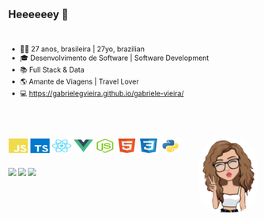 ## Heeeeeey 👋

<br>

- 🦸‍♀️ 27 anos, brasileira | 27yo, brazilian
- 🎓 Desenvolvimento de Software | Software Development
- 📚 Full Stack & Data
- 🌎 Amante de Viagens | Travel Lover
- 💻 https://gabrielegvieira.github.io/gabriele-vieira/

<br>

##

<!-- <div align="center">
  <a href="https://github.com/GabrieleGVieira">
<!--   <img height="160em" src="https://github-readme-stats.vercel.app/api?username=GabrieleGVieira&show_icons=true&theme=dracula&include_all_commits=true&count_private=true"/> -->
<!--   <img height="160em" src="https://github-readme-stats.vercel.app/api/top-langs/?username=GabrieleGVieira&layout=compact&langs_count=7&theme=dracula"/> -->
</div>
<div style="display: inline_block"><br>
  <img align="center" alt="Gabi-Js" height="30" width="40" src="https://raw.githubusercontent.com/devicons/devicon/master/icons/javascript/javascript-plain.svg">
  <img align="center" alt="Gabi-Ts" height="30" width="40" src="https://raw.githubusercontent.com/devicons/devicon/master/icons/typescript/typescript-plain.svg">
  <img align="center" alt="Gabi-React" height="30" width="40" src="https://raw.githubusercontent.com/devicons/devicon/master/icons/react/react-original.svg">
  <img align="center" alt="Gabi-Vue" height="30" width="40" src="https://raw.githubusercontent.com/devicons/devicon/master/icons/vuejs/vuejs-original.svg">
  <img align="center" alt="Gabi-Node" height="30" width="40" src="https://raw.githubusercontent.com/devicons/devicon/master/icons/nodejs/nodejs-original.svg">
  <img align="center" alt="Gabi-HTML" height="30" width="40" src="https://raw.githubusercontent.com/devicons/devicon/master/icons/html5/html5-original.svg">
  <img align="center" alt="Gabi-CSS" height="30" width="40" src="https://raw.githubusercontent.com/devicons/devicon/master/icons/css3/css3-original.svg">
  <img align="center" alt="Gabi-Python" height="30" width="40" src="https://raw.githubusercontent.com/devicons/devicon/master/icons/python/python-original.svg">
  <img align="right" alt="Gabi-pic" height="150" style="border-radius:50px;" src="https://github.com/GabrieleGVieira/GabrieleGVieira/blob/main/logo.png">
</div>
  
   ##
 
<div> 
  <a href="https://instagram.com/_gabrieleviieira" target="_blank"><img src="https://img.shields.io/badge/-Instagram-%23E4405F?style=for-the-badge&logo=instagram&logoColor=white" target="_blank"></a>
  <a href = "mailto:gabrielevieira011@gmail.com"><img src="https://img.shields.io/badge/Gmail-D14836?style=for-the-badge&logo=gmail&logoColor=white" target="_blank"></a>
  <a href="https://www.linkedin.com/in/gabrielevieira/" target="_blank"><img src="https://img.shields.io/badge/-LinkedIn-%230077B5?style=for-the-badge&logo=linkedin&logoColor=white" target="_blank"></a> 
</div>
